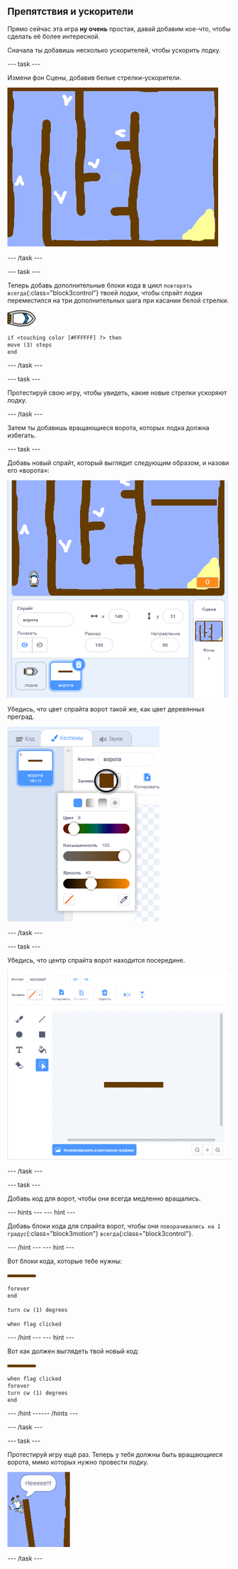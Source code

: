 ## Препятствия и ускорители

Прямо сейчас эта игра **ну очень** простая, давай добавим кое-что, чтобы сделать её более интересной.

Сначала ты добавишь несколько ускорителей, чтобы ускорить лодку.

--- task ---

Измени фон Сцены, добавив белые стрелки-ускорители.

![снимок экрана](images/boat-boost.png)

--- /task ---

--- task ---

Теперь добавь дополнительные блоки кода в цикл `повторять всегда`{:class="block3control"} твоей лодки, чтобы спрайт лодки переместился на три дополнительных шага при касании белой стрелки.

![спрайт лодка](images/boat_resize.png)

```blocks3
if <touching color [#FFFFFF] ?> then
move (3) steps
end
```

--- /task ---

--- task ---

Протестируй свою игру, чтобы увидеть, какие новые стрелки ускоряют лодку.

--- /task ---

Затем ты добавишь вращающиеся ворота, которых лодка должна избегать.

--- task ---

Добавь новый спрайт, который выглядит следующим образом, и назови его «ворота»:

![снимок экрана](images/boat-gate.png)

Убедись, что цвет спрайта ворот такой же, как цвет деревянных преград.

![снимок экрана](images/brown-hsv.png)

--- /task ---

--- task ---

Убедись, что центр спрайта ворот находится посередине.

![снимок экрана](images/boat-center.png)

--- /task ---

--- task ---

Добавь код для ворот, чтобы они всегда медленно вращались.

--- hints ---
 --- hint ---

Добавь блоки кода для спрайта ворот, чтобы они `поворачивались на 1 градус`{:class="block3motion"} `всегда`{:class="block3control"}.

--- /hint --- --- hint ---

Вот блоки кода, которые тебе нужны:

![ворота](images/gate.png)

```blocks3
forever
end

turn cw (1) degrees

when flag clicked
```

--- /hint --- --- hint ---

Вот как должен выглядеть твой новый код:

![ворота](images/gate.png)

```blocks3
when flag clicked
forever
turn cw (1) degrees
end
```

--- /hint ------ /hints ---

--- /task ---

--- task ---

Протестируй игру ещё раз. Теперь у тебя должны быть вращающиеся ворота, мимо которых нужно провести лодку.

![снимок экрана](images/boat-gate-test.png)

--- /task ---